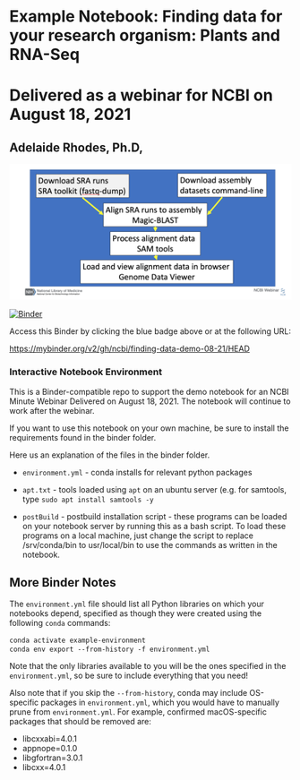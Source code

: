 # Example Notebook: Finding data for your research organism: Plants and RNA-Seq
# Delivered as a webinar for NCBI on August 18, 2021
## Adelaide Rhodes, Ph.D,


![Workflow Diagram](img/Workflow_demo.png)


[![Binder](https://mybinder.org/badge_logo.svg)](https://mybinder.org/v2/gh/ncbi/finding-data-demo-08-21/HEAD)


Access this Binder by clicking the blue badge above or at the following URL:

https://mybinder.org/v2/gh/ncbi/finding-data-demo-08-21/HEAD


### Interactive Notebook Environment

This is a Binder-compatible repo to support the demo notebook for an NCBI Minute Webinar Delivered on August 18, 2021. The notebook will continue to work after the webinar.

If you want to use this notebook on your own machine, be sure to install the requirements found in the binder folder.

Here us an explanation of the files in the binder folder.

* `environment.yml` - conda installs for relevant python packages

* `apt.txt` - tools loaded using `apt` on an ubuntu server (e.g. for samtools, type `sudo apt install samtools -y`

* `postBuild` - postbuild installation script - these programs can be loaded on your notebook server by running this as a bash script. To load these programs on a local machine, just change the script to replace /srv/conda/bin to usr/local/bin to use the commands as written in the notebook.




## More Binder Notes

The `environment.yml` file should list all Python libraries on which your notebooks
depend, specified as though they were created using the following `conda` commands:

```
conda activate example-environment
conda env export --from-history -f environment.yml
```

Note that the only libraries available to you will be the ones specified in
the `environment.yml`, so be sure to include everything that you need! 

Also note that if you skip the `--from-history`, conda may include OS-specific
packages in `environment.yml`, which you would have to manually prune from
`environment.yml`.  For example, confirmed macOS-specific packages that should
be removed are:

* libcxxabi=4.0.1
* appnope=0.1.0
* libgfortran=3.0.1
* libcxx=4.0.1
